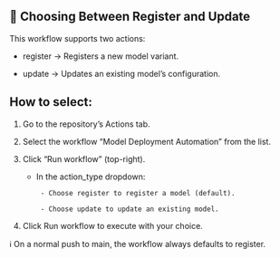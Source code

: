 ## 🔄 Choosing Between Register and Update

This workflow supports two actions:

 - register → Registers a new model variant.

 - update → Updates an existing model’s configuration.

## How to select:

1. Go to the repository’s Actions tab.

2. Select the workflow “Model Deployment Automation” from the list.

3. Click “Run workflow” (top-right).

    - In the action_type dropdown:

           - Choose register to register a model (default).

           - Choose update to update an existing model.

4. Click Run workflow to execute with your choice.

ℹ️ On a normal push to main, the workflow always defaults to register.
